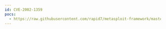```yaml
---
id: CVE-2002-1359
pocs:
  - https://raw.githubusercontent.com/rapid7/metasploit-framework/master/modules/exploits/windows/ssh/putty_msg_debug.rb
---
```

